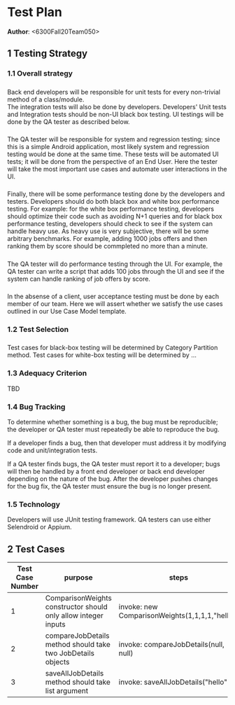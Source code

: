 # Test Plan



**Author**: \<6300Fall20Team050\>

## 1 Testing Strategy

### 1.1 Overall strategy

#####
Back end developers will be responsible for unit tests for every non-trivial method of a class/module.  
The integration tests will also be done by developers.  Developers' Unit tests and Integration tests should be non-UI black box testing. UI testings will be done by the QA tester as described below.

#####
The QA tester will be responsible for system and regression testing; since this is a simple Android application, most likely system and regression testing would be done at the same time.  These tests will be automated UI tests; it will be done from the perspective of an End User.  Here the tester will take the most important use cases and automate user interactions in the UI.

#####
Finally, there will be some performance testing done by the developers and testers.  Developers should do both black box and white box performance testing.  For example: for the white box performance testing, developers should optimize their code such as avoiding N+1 queries and for black box performance testing, developers should check to see if the system can handle heavy use. As heavy use is very subjective, there will be some arbitrary benchmarks.  For example, adding 1000 jobs offers and then ranking them by score should be commpleted no more than a minute.  

#####
The QA tester will do performance testing through the UI.  For example, the QA tester can write a script that adds 100 jobs through the UI and see if the
system can handle ranking of job offers by score.

#####
In the absense of a client, user acceptance testing must be done by each member of our team.  Here we will assert whether we satisfy the use cases
outlined in our Use Case Model template.

### 1.2 Test Selection

#####
Test cases for black-box testing will be determined by Category Partition method.
Test cases for white-box testing will be determined by ...

### 1.3 Adequacy Criterion

TBD

### 1.4 Bug Tracking

To determine whether something is a bug, the bug must be reproducible; the developer or QA tester must repeatedly be able to reproduce the bug. 

If a developer finds a bug, then that developer must address it by modifying code and unit/integration tests.

If a QA tester finds bugs, the QA tester must report it to a developer; bugs will then be handled by a front end developer or back end developer
depending on the nature of the bug.  After the developer pushes changes for the bug fix, the QA tester must ensure the bug is no longer present.


### 1.5 Technology

Developers will use JUnit testing framework.
QA testers can use either Selendroid or Appium.

## 2 Test Cases

| Test Case Number | purpose                                                        | steps                                          | expected                  | actual | pass/fail |
|------------------|----------------------------------------------------------------|------------------------------------------------|---------------------------|--------|-----------|
|                1 | ComparisonWeights constructor should only allow integer inputs | invoke: new ComparisonWeights(1,1,1,1,"hello") | IllegalArgumentsException |        |           |
|                2 | compareJobDetails method should take two JobDetails objects    | invoke: compareJobDetails(null, null)          | IllegalArgumentsException |        |           |
|                3 | saveAllJobDetails method should take list argument             | invoke: saveAllJobDetails("hello")             | IllegalArgumentsException |        |           |
